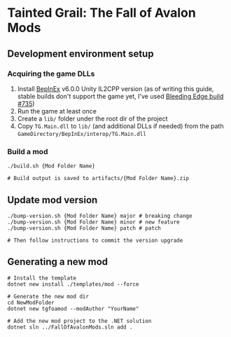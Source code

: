 # Tainted Grail: The Fall of Avalon Mods

## Development environment setup
### Acquiring the game DLLs
1. Install [BepInEx](https://github.com/BepInEx/BepInEx) v6.0.0 Unity IL2CPP version (as of writing this guide, stable builds don't support the game yet, I've used [Bleeding Edge build #735](https://builds.bepinex.dev/projects/bepinex_be))
1. Run the game at least once
1. Create a `lib/` folder under the root dir of the project
1. Copy `TG.Main.dll` to `lib/` (and additional DLLs if needed) from the path `GameDirectory/BepInEx/interop/TG.Main.dll`

### Build a mod
```shell
./build.sh {Mod Folder Name}

# Build output is saved to artifacts/{Mod Folder Name}.zip
```

## Update mod version
```shell
./bump-version.sh {Mod Folder Name} major # breaking change
./bump-version.sh {Mod Folder Name} minor # new feature
./bump-version.sh {Mod Folder Name} patch # patch

# Then follow instructions to commit the version upgrade
```

## Generating a new mod
```shell
# Install the template
dotnet new install ./templates/mod --force

# Generate the new mod dir
cd NewModFolder
dotnet new tgfoamod --modAuthor "YourName"

# Add the new mod project to the .NET solution
dotnet sln ../FallOfAvalonMods.sln add .
```